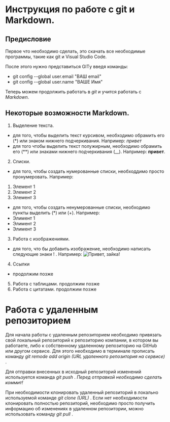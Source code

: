 # Инструкция по работе с git и Markdown.

## Предисловие
Первое что необходимо сделать, это скачать все необходимые программы, такие как git и Visual Studio Code.

После этого нужно представиться GITу
введя команды:
* git config --global user.email "ВАШ email"
* git config --global user.name "ВАШЕ Имя"

Теперь можем продолжить работать в *git* и учится работать с *Markdown*.

## Некоторые возможности Markdown.

1. Выделение текста.
* для того, чтобы выделить текст курсивом, необходимо обрамить его (*) или знаком нижнего подчеркивания. Например: *привет*
* для того чтобы выделить текст полужирным, необходимо обрамить его (**) или знаками нижнего подчеркивания (__). Например: **привет**. 

2. Списки.

* для того, чтобы создать нумерованные списки, необходдимо просто пронумеровать. Например:
1. Элемент 1
2. Элемент 2
3. Элемент 3

* для того, чтобы создать ненумерованные списки, необходимо пункты выделить (*) или (+). Например:
* Элимент 1
* Элимент 2
* Элимент 3 


3. Работа с изображениями.
* для того, что бы добавить изображение, необходимо написать следующие знаки ! [](). Например:
![Привет, зайка!](images.jpg)
4. Ссылки
* продолжим позже 
5. Работа с таблицами.
продолжим позже 
6. Работа с цитатами.
продолжим позже

# Работа с удаленным репозиторием
Для начала работы с удаленным репозиторием необходимо привязать свой локальный репозиторий к репозиторию компании, в котором вы работаете, либо к собственному удаленному репозиторию на GitHub или другом сервисе.  Для этого необходимо в терминале прописать команду _git remode add origin (URL удаленного репозитория на сервисе)_ .


Для отправки внесенных в исходный репозиторий изменений используется команда _git push_ . *Перед отправкой необходимо сделать коммит!*

При необходимости клонировать удаленный репозиторий в локально используемой команде _git clone (URL)_ . Если нет необходимости клонировать полностью репозиторий, необходимо просто получить информацию об изменениях в удаленном репозитории, можно использовать команду _git pull_ .

